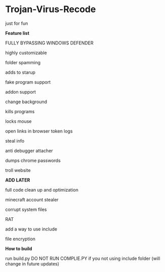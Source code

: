 # Trojan-Virus-Recode

just for fun 

**Feature list**

FULLY BYPASSING WINDOWS DEFENDER

highly customizable

folder spamming

adds to starup

fake program support

addon support

change background

kills programs

locks mouse

open links in browser
token logs

steal info

anti debugger attacher

dumps chrome passwords

troll website



**ADD LATER**

full code clean up and optimization 

minecraft account stealer

corrupt system files

RAT

add a way to use include

file encryption






**How to build**

run build.py DO NOT RUN COMPLIE.PY if you not using include folder (will change in future updates)
